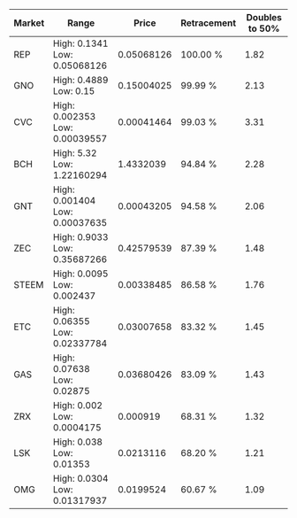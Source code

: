 | Market | Range | Price| Retracement | Doubles to 50% |
| --- | --- | --- | --- | --- |
| REP | High: 0.1341<br />Low: 0.05068126 | 0.05068126 | 100.00 % | 1.82 |
| GNO | High: 0.4889<br />Low: 0.15 | 0.15004025 | 99.99 % | 2.13 |
| CVC | High: 0.002353<br />Low: 0.00039557 | 0.00041464 | 99.03 % | 3.31 |
| BCH | High: 5.32<br />Low: 1.22160294 | 1.4332039 | 94.84 % | 2.28 |
| GNT | High: 0.001404<br />Low: 0.00037635 | 0.00043205 | 94.58 % | 2.06 |
| ZEC | High: 0.9033<br />Low: 0.35687266 | 0.42579539 | 87.39 % | 1.48 |
| STEEM | High: 0.0095<br />Low: 0.002437 | 0.00338485 | 86.58 % | 1.76 |
| ETC | High: 0.06355<br />Low: 0.02337784 | 0.03007658 | 83.32 % | 1.45 |
| GAS | High: 0.07638<br />Low: 0.02875 | 0.03680426 | 83.09 % | 1.43 |
| ZRX | High: 0.002<br />Low: 0.0004175 | 0.000919 | 68.31 % | 1.32 |
| LSK | High: 0.038<br />Low: 0.01353 | 0.0213116 | 68.20 % | 1.21 |
| OMG | High: 0.0304<br />Low: 0.01317937 | 0.0199524 | 60.67 % | 1.09 |
